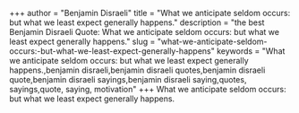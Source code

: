 +++
author = "Benjamin Disraeli"
title = "What we anticipate seldom occurs: but what we least expect generally happens."
description = "the best Benjamin Disraeli Quote: What we anticipate seldom occurs: but what we least expect generally happens."
slug = "what-we-anticipate-seldom-occurs:-but-what-we-least-expect-generally-happens"
keywords = "What we anticipate seldom occurs: but what we least expect generally happens.,benjamin disraeli,benjamin disraeli quotes,benjamin disraeli quote,benjamin disraeli sayings,benjamin disraeli saying,quotes, sayings,quote, saying, motivation"
+++
What we anticipate seldom occurs: but what we least expect generally happens.
